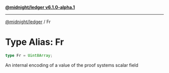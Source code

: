 [**@midnight/ledger v6.1.0-alpha.1**](../README.md)

***

[@midnight/ledger](../globals.md) / Fr

# Type Alias: Fr

```ts
type Fr = Uint8Array;
```

An internal encoding of a value of the proof systems scalar field

